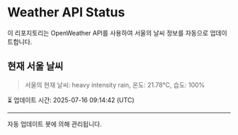 
# Weather API Status

이 리포지토리는 OpenWeather API를 사용하여 서울의 날씨 정보를 자동으로 업데이트합니다.

## 현재 서울 날씨
> 서울의 현재 날씨: heavy intensity rain, 온도: 21.78°C, 습도: 100%

⏳ 업데이트 시간: 2025-07-16 09:14:42 (UTC)

---
자동 업데이트 봇에 의해 관리됩니다.
